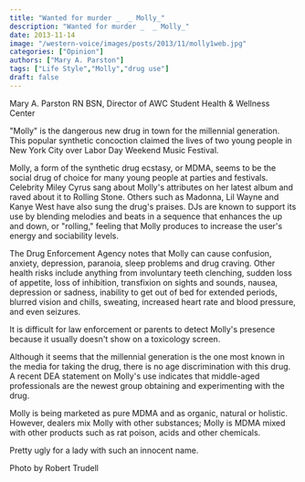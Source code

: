 ```yaml
---
title: "Wanted for murder _  _ Molly_"
description: "Wanted for murder _  _ Molly_"
date: 2013-11-14
image: "/western-voice/images/posts/2013/11/molly1web.jpg"
categories: ["Opinion"]
authors: ["Mary A. Parston"]
tags: ["Life Style","Molly","drug use"]
draft: false
---
```

Mary A. Parston RN BSN, Director of AWC Student Health & Wellness Center

"Molly" is the dangerous new drug in town for the millennial generation. This popular synthetic concoction claimed the lives of two young people in New York City over Labor Day Weekend Music Festival.

Molly, a form of the synthetic drug ecstasy, or MDMA, seems to be the social drug of choice for many young people at parties and festivals. Celebrity Miley Cyrus sang about Molly's attributes on her latest album and raved about it to Rolling Stone. Others such as Madonna, Lil Wayne and Kanye West have also sung the drug's praises. DJs are known to support its use by blending melodies and beats in a sequence that enhances the up and down, or "rolling," feeling that Molly produces to increase the user's energy and sociability levels.

The Drug Enforcement Agency notes that Molly can cause confusion, anxiety, depression, paranoia, sleep problems and drug craving. Other health risks include anything from involuntary teeth clenching, sudden loss of appetite, loss of inhibition, transfixion on sights and sounds, nausea, depression or sadness, inability to get out of bed for extended periods, blurred vision and chills, sweating, increased heart rate and blood pressure, and even seizures.

It is difficult for law enforcement or parents to detect Molly's presence because it usually doesn't show on a toxicology screen.

Although it seems that the millennial generation is the one most known in the media for taking the drug, there is no age discrimination with this drug. A recent DEA statement on Molly's use indicates that middle-aged professionals are the newest group obtaining and experimenting with the drug.

Molly is being marketed as pure MDMA and as organic, natural or holistic. However, dealers mix Molly with other substances; Molly is MDMA mixed with other products such as rat poison, acids and other chemicals.

Pretty ugly for a lady with such an innocent name.

Photo by Robert Trudell